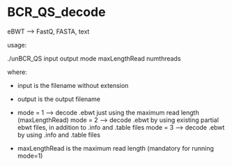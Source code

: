 # BCR_QS_decode
eBWT --> FastQ, FASTA, text

usage: 

./unBCR_QS input output mode maxLengthRead numthreads

where:
- input is the filename without extension
- output is the output filename
- mode = 1 --> decode .ebwt just using the maximum read length (maxLengthRead)
mode = 2 --> decode .ebwt by using existing partial ebwt files, in addition to .info and .table files
mode = 3 --> decode .ebwt by using .info and .table files
  
- maxLengthRead is the maximum read length (mandatory for running mode=1)
